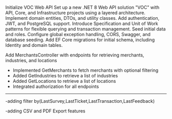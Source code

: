 Initialize VOC Web API
Set up a new .NET 8 Web API solution "VOC" with API, Core, and Infrastructure projects using a layered architecture. Implement domain entities, DTOs, and utility classes. Add authentication, JWT, and PostgreSQL support. Introduce Specification and Unit of Work patterns for flexible querying and transaction management. Seed initial data and roles. Configure global exception handling, CORS, Swagger, and database seeding. Add EF Core migrations for initial schema, including Identity and domain tables.

Add MerchantsController with endpoints for retrieving merchants, industries, and locations

- Implemented GetMerchants to fetch merchants with optional filtering
- Added GetIndustries to retrieve a list of industries
- Added GetLocations to retrieve a list of locations
- Integrated authorization for all endpoints
- --------------------------------------------------------------------------
-adding filter by(LastSurvey,LastTicket,LastTransaction,LastFeedback)

-adding CSV and PDF Export features

